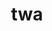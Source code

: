 ---
category: 3-letters
denotation: null
name: twa
reference_link: https://www.etymonline.com/word/twa
root_language: null
root_name: null
title: twa
type: free
word_sums:
- respelling: twa
  sum: 'Twa + '
---
